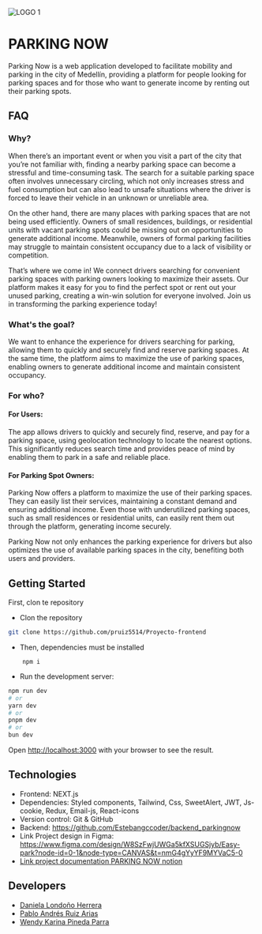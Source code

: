 ![LOGO 1](https://github.com/user-attachments/assets/d794de3b-6700-483c-8307-da0dbf841f20)

# PARKING NOW

Parking Now is a web application developed to facilitate mobility and parking in the city of Medellín, providing a platform for people looking for parking spaces and for those who want to generate income by renting out their parking spots.


## FAQ

### Why?

When there’s an important event or when you visit a part of the city that you’re not familiar with, finding a nearby parking space can become a stressful and time-consuming task. The search for a suitable parking space often involves unnecessary circling, which not only increases stress and fuel consumption but can also lead to unsafe situations where the driver is forced to leave their vehicle in an unknown or unreliable area.

On the other hand, there are many places with parking spaces that are not being used efficiently. Owners of small residences, buildings, or residential units with vacant parking spots could be missing out on opportunities to generate additional income. Meanwhile, owners of formal parking facilities may struggle to maintain consistent occupancy due to a lack of visibility or competition.

That’s where we come in! We connect drivers searching for convenient parking spaces with parking owners looking to maximize their assets. Our platform makes it easy for you to find the perfect spot or rent out your unused parking, creating a win-win solution for everyone involved. Join us in transforming the parking experience today!

### What's the goal?

We want to enhance the experience for drivers searching for parking, allowing them to quickly and securely find and reserve parking spaces. At the same time, the platform aims to maximize the use of parking spaces, enabling owners to generate additional income and maintain consistent occupancy.

### For who?

#### For Users: 
The app allows drivers to quickly and securely find, reserve, and pay for a parking space, using geolocation technology to locate the nearest options. This significantly reduces search time and provides peace of mind by enabling them to park in a safe and reliable place.

#### For Parking Spot Owners: 
Parking Now offers a platform to maximize the use of their parking spaces. They can easily list their services, maintaining a constant demand and ensuring additional income. Even those with underutilized parking spaces, such as small residences or residential units, can easily rent them out through the platform, generating income securely.

Parking Now not only enhances the parking experience for drivers but also optimizes the use of available parking spaces in the city, benefiting both users and providers.

## Getting Started

First, clon te repository

- Clon the repository
```bash
git clone https://github.com/pruiz5514/Proyecto-frontend
```
- Then, dependencies must be installed 
```
    npm i 
```
- Run the development server:
```bash
npm run dev
# or
yarn dev
# or
pnpm dev
# or
bun dev
```

Open [http://localhost:3000](http://localhost:3000) with your browser to see the result.

## Technologies

- Frontend: NEXT.js
- Dependencies: Styled components, Tailwind, Css, SweetAlert, JWT, Js-cookie, Redux, Email-js, React-icons
- Version control: Git & GitHub
- Backend: https://github.com/Estebangccoder/backend_parkingnow
- Link Project design in Figma: 
https://www.figma.com/design/W8SzFwjUWGa5kfXSUGSjyb/Easy-park?node-id=0-1&node-type=CANVAS&t=nmG4gYyYF9MYVaC5-0
- [Link project documentation PARKING NOW notion](https://gifted-failing-57f.notion.site/Parking-Now-e25e3fee8f6c47ec9eda7a9afb26ee32) 


## Developers

- [Daniela Londoño Herrera](https://github.com/daniela03h)
- [Pablo Andrés Ruiz Arias ](https://github.com/pruiz5514)
- [Wendy Karina Pineda Parra](https://github.com/Womka7)

